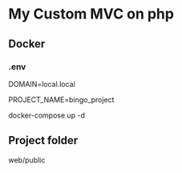 # My Custom MVC on php 
## Docker
### .env

DOMAIN=local.local

PROJECT_NAME=bingo_project

docker-compose up -d

## Project folder
web/public